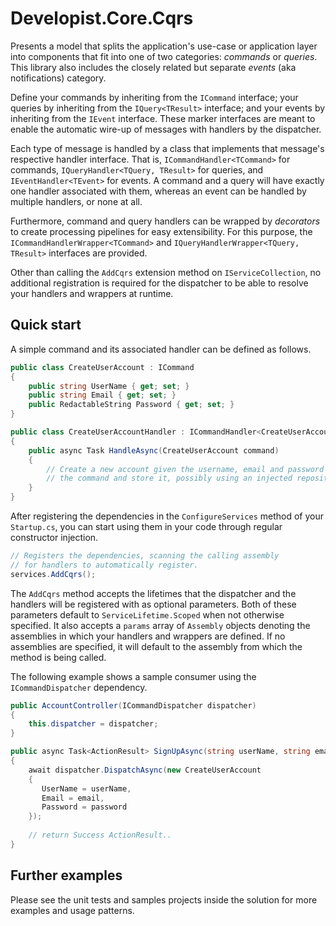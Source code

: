 # Developist.Core.Cqrs
Presents a model that splits the application's use-case or application layer into components that fit into one of two categories: _commands_ or _queries_. This library also includes the closely related but separate _events_ (aka notifications) category.

Define your commands by inheriting from the `ICommand` interface; your queries by inheriting from the `IQuery<TResult>` interface; and your events by inheriting from the `IEvent` interface. These marker interfaces are meant to enable the automatic wire-up of messages with handlers by the dispatcher.

Each type of message is handled by a class that implements that message's respective handler interface. That is, `ICommandHandler<TCommand>` for commands, `IQueryHandler<TQuery, TResult>` for queries, and `IEventHandler<TEvent>` for events. A command and a query will have exactly one handler associated with them, whereas an event can be handled by multiple handlers, or none at all.

Furthermore, command and query handlers can be wrapped by _decorators_ to create processing pipelines for easy extensibility. For this purpose, the `ICommandHandlerWrapper<TCommand>` and `IQueryHandlerWrapper<TQuery, TResult>` interfaces are provided.

Other than calling the `AddCqrs` extension method on `IServiceCollection`, no additional registration is required for the dispatcher to be able to resolve your handlers and wrappers at runtime.

## Quick start
A simple command and its associated handler can be defined as follows.

```csharp
public class CreateUserAccount : ICommand
{
    public string UserName { get; set; }
    public string Email { get; set; }
    public RedactableString Password { get; set; }
}

public class CreateUserAccountHandler : ICommandHandler<CreateUserAccount>
{
    public async Task HandleAsync(CreateUserAccount command)
    {
        // Create a new account given the username, email and password supplied in 
        // the command and store it, possibly using an injected repository.
    }
}
```

After registering the dependencies in the `ConfigureServices` method of your `Startup.cs`, you can start using them in your code through regular constructor injection.

```csharp
// Registers the dependencies, scanning the calling assembly
// for handlers to automatically register.
services.AddCqrs();
```
The `AddCqrs` method accepts the lifetimes that the dispatcher and the handlers will be registered with as optional parameters. Both of these parameters default to `ServiceLifetime.Scoped` when not otherwise specified. It also accepts a `params` array of `Assembly` objects denoting the assemblies in which your handlers and wrappers are defined. If no assemblies are specified, it will default to the assembly from which the method is being called.

The following example shows a sample consumer using the `ICommandDispatcher` dependency.

```csharp
public AccountController(ICommandDispatcher dispatcher)
{
    this.dispatcher = dispatcher;
}

public async Task<ActionResult> SignUpAsync(string userName, string email, string password)
{
    await dispatcher.DispatchAsync(new CreateUserAccount
    { 
       UserName = userName,
       Email = email,
       Password = password 
    });
    
    // return Success ActionResult..
}
```
## Further examples
Please see the unit tests and samples projects inside the solution for more examples and usage patterns.

